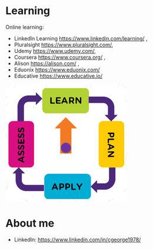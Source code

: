 # Learning
Online learning:
* LinkedIn Learning https://www.linkedin.com/learning/ ,
* Pluralsight https://www.pluralsight.com/, 
* Udemy https://www.udemy.com/, 
* Coursera https://www.coursera.org/ ,
* Alison https://alison.com/ ,
* Eduonix https://www.eduonix.com/
* Educative https://www.educative.io/

![continuous learning](Learning.png)

# About me
* LinkedIn: https://www.linkedin.com/in/cgeorge1978/


